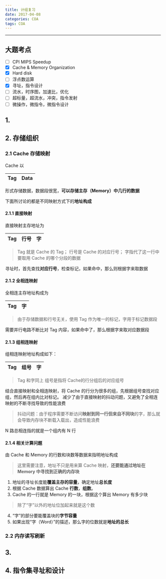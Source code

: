 ```yaml
---
title: 计组复习
date: 2017-04-08
categories: COA
tags: COA
---
```


---

## 大题考点

- [ ] CPI MIPS Speedup
- [x] Cache & Memory Organization
- [x] Hard disk
- [ ] 浮点数运算
- [x] 寻址，指令设计
- [ ] 流水，时序图，加速比，优化
- [ ] 超标量，超流水，冲突，指令发射
- [ ] 微操作，微指令，微指令设计

## 1.

## 2. 存储组织

### 2.1 Cache 存储映射

Cache 以

Tag|Data
---|---

形式存储数据，数据段很宽，**可以存储主存（Memory）中几行的数据**

下面所讨论的都是不同映射方式下的**地址构成**

#### 2.1.1 直接映射

直接映射主存地址为

Tag|行号|字
:---:|:---:|:---:

> Tag 就是 Cache 的 Tag；
行号是 Cache 的对应行号；
字指代了这一行中要取用 Cache 的哪个分段的数据

寻址时，首先查找**对应行号**，检查标记，如果命中，那么则根据字来取数据

#### 2.1.2 全相连映射

全相连主存地址构成为

Tag|字
:--:|:--:

> 由于存储数据和行号无关，使用 Tag 作为唯一的标记，字用于标记数据段

需要并行电路不断比对 Tag 内容，如果命中了，那么根据字来取对应数据段

#### 2.1.3 组相连映射

组相连映射地址构成如下：

Tag|组号|字
:-:|:-:|:-:

> Tag 和字同上
组号是指将 Cache的行分组后的对应组号

结合直接映射和全相连映射，将 Cache 的行分为很多的组，先根据组号查找对应组，然后再在组内比对标记。
减少了由于直接映射的抖动问题，又避免了全相连映射的不断寻找导致的性能浪费

> 抖动问题：由于程序需要不断访问**映射到同一行但来自不同块**的字，那么就会导致内存块不断载入载出，造成性能浪费

N 路总相连指的就是一个组内有 N 行

#### 2.1.4 相关计算问题

由 Cache 和 Memory 的行数和块数等数据来指明地址构成

> 这里需要注意，地址不只是用来算 Cache 映射，**还要能通过地址在 Memory 中寻找到正确的内存块**

1. 地址的寻址长度能**覆盖主存的容量**，确定地址**总长度**
2. 根据 Cache 数据算出 Cache **行数**，**组数**。
3. Cache 的一行就是 Memory 的一块，根据这个算出 Memory 有多少块
> 除了“字”以外的地址位加起来就是这个数
4. “字”的部分要能覆盖块的**字节容量**
5. 如果出现“字（Word）”的描述，那么字的位数就是**地址的总长**

### 2.2 内存读写刷新

## 3.


## 4. 指令集寻址和设计
